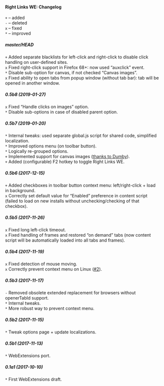 ﻿#### Right Links WE: Changelog

`+` – added<br>
`-` – deleted<br>
`x` – fixed<br>
`*` – improved<br>

##### master/HEAD
`+` Added separate blacklists for left-click and right-click to disable click handling on user-defined sites.<br>
`x` Fixed right-click support in Firefox 68+: now used “auxclick” event.<br>
`*` Disable sub-option for canvas, if not checked “Canvas images”.<br>
`x` Fixed ability to open tabs from popup window (without tab bar): tab will be opened in another window.<br>

##### 0.5b8 (2019-01-27)
`x` Fixed “Handle clicks on images” option.<br>
`*` Disable sub-options in case of disabled parent option.<br>

##### 0.5b7 (2019-01-20)
`*` Internal tweaks: used separate global.js script for shared code, simplified localization.<br>
`*` Improved options menu (on toolbar button).<br>
`*` Logically re-grouped options.<br>
`+` Implemented support for canvas images (<a href="https://forum.mozilla-russia.org/viewtopic.php?pid=756712#p756712">thanks to Dumby</a>).<br>
`+` Added (configurable) F2 hotkey to toggle Right Links WE.<br>

##### 0.5b6 (2017-12-15)
`+` Added checkboxes in toolbar button context menu: left/right-click + load in background.<br>
`x` Correctly set default value for “Enabled” preference in content script (failed to load on new installs without unchecking/checking of that checkbox).<br>

##### 0.5b5 (2017-11-26)
`x` Fixed long left-click timeout.<br>
`x` Fixed handling of frames and restored “on demand” tabs (now content script will be automatically loaded into all tabs and frames).<br>

##### 0.5b4 (2017-11-19)
`x` Fixed detection of mouse moving.<br>
`x` Correctly prevent context menu on Linux (<a href="https://github.com/Infocatcher/Right_Links_WE/issues/2">#2</a>).<br>

##### 0.5b3 (2017-11-17)
`-` Removed obsolete extended replacement for browsers without openerTabId support.<br>
`*` Internal tweaks.<br>
`*` More robust way to prevent context menu.<br>

##### 0.5b2 (2017-11-15)
`*` Tweak options page + update localizations.<br>

##### 0.5b1 (2017-11-13)
`*` WebExtensions port.<br>

##### 0.1a1 (2017-10-10)
`*` First WebExtensions draft.<br>